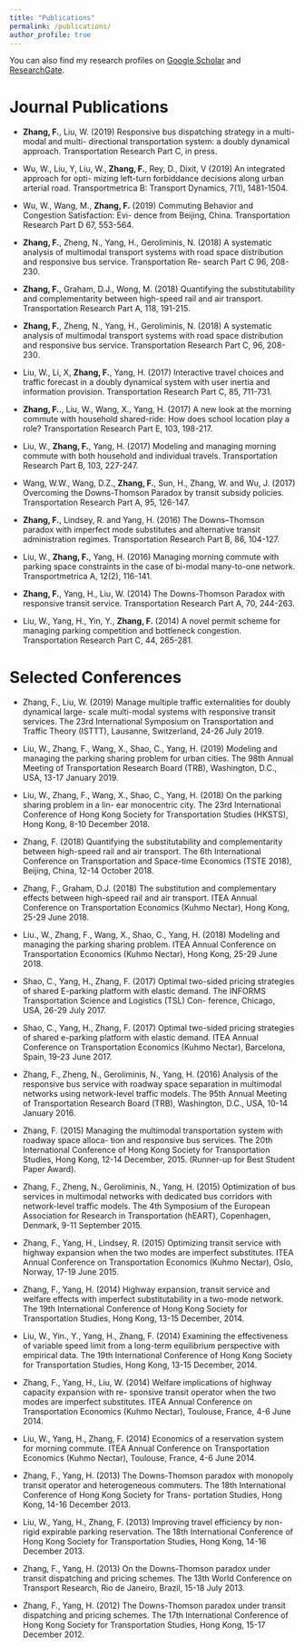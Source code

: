 ```yaml
---
title: "Publications"
permalink: /publications/
author_profile: true
---
```


<!-- {% if author.googlescholar %}
  You can also find my articles on <u><a href="{{author.googlescholar}}">my Google Scholar profile</a>.</u>
{% endif %}

{% include base_path %}

{% for post in site.publications reversed %}
  {% include archive-single.html %}
{% endfor %} -->

You can also find my research profiles on [Google Scholar](https://scholar.google.co.uk/citations?user=pqcRnPcAAAAJ&hl) and [ResearchGate](https://www.researchgate.net/profile/Fangni_Zhang).

Journal Publications
======
* **Zhang, F.**, Liu, W. (2019) Responsive bus dispatching strategy in a multi-modal and multi- directional transportation system: a doubly dynamical approach. Transportation Research Part C, in press.

* Wu, W., Liu, Y, Liu, W., **Zhang, F.**, Rey, D., Dixit, V (2019) An integrated approach for opti- mizing left-turn forbiddance decisions along urban arterial road. Transportmetrica B: Transport Dynamics, 7(1), 1481-1504.

* Wu, W., Wang, M., **Zhang, F.** (2019) Commuting Behavior and Congestion Satisfaction: Evi- dence from Beijing, China. Transportation Research Part D 67, 553-564.

* **Zhang, F.**, Zheng, N., Yang, H., Geroliminis, N. (2018) A systematic analysis of multimodal transport systems with road space distribution and responsive bus service. Transportation Re- search Part C 96, 208-230.

* **Zhang, F.**, Graham, D.J., Wong, M. (2018) Quantifying the substitutability and complementarity between high-speed rail and air transport. Transportation Research Part A, 118, 191-215. 

* **Zhang, F.**, Zheng, N., Yang, H., Geroliminis, N. (2018) A systematic analysis of multimodal transport systems with road space distribution and responsive bus service. Transportation Research Part C, 96, 208-230.

* Liu, W., Li, X, **Zhang, F.**, Yang, H. (2017) Interactive travel choices and traffic forecast in a doubly dynamical system with user inertia and information provision. Transportation Research Part C, 85, 711-731.

* **Zhang, F.**., Liu, W., Wang, X., Yang, H. (2017) A new look at the morning commute with household shared-ride: How does school location play a role? Transportation Research Part E, 103, 198-217.

* Liu, W., **Zhang, F.**, Yang, H. (2017) Modeling and managing morning commute with both household and individual travels. Transportation Research Part B, 103, 227-247.

* Wang, W.W., Wang, D.Z., **Zhang, F.**, Sun, H., Zhang, W. and Wu, J. (2017) Overcoming the Downs-Thomson Paradox by transit subsidy policies. Transportation Research Part A, 95, 126-147.

* **Zhang, F.**, Lindsey, R. and Yang, H. (2016) The Downs–Thomson paradox with imperfect mode substitutes and alternative transit administration regimes. Transportation Research Part B, 86, 104-127.

* Liu, W., **Zhang, F.**, Yang, H.  (2016) Managing morning commute with parking space constraints in the case of bi-modal many-to-one network. Transportmetrica A, 12(2), 116-141.

* **Zhang, F.**, Yang, H., Liu, W. (2014) The Downs-Thomson Paradox with responsive transit service. Transportation Research Part A, 70, 244-263.

* Liu, W., Yang, H., Yin, Y., **Zhang, F.** (2014) A novel permit scheme for managing parking competition and bottleneck congestion. Transportation Research Part C, 44, 265-281.


Selected Conferences
======
* Zhang, F., Liu, W. (2019) Manage multiple traffic externalities for doubly dynamical large- scale multi-modal systems with responsive transit services. The 23rd International Symposium on Transportation and Traffic Theory (ISTTT), Lausanne, Switzerland, 24-26 July 2019.

* Liu, W., Zhang, F., Wang, X., Shao, C., Yang, H. (2019) Modeling and managing the parking sharing problem for urban cities. The 98th Annual Meeting of Transportation Research Board (TRB), Washington, D.C., USA, 13-17 January 2019.

* Liu, W., Zhang, F., Wang, X., Shao, C., Yang, H. (2018) On the parking sharing problem in a lin- ear monocentric city. The 23rd International Conference of Hong Kong Society for Transportation Studies (HKSTS), Hong Kong, 8-10 December 2018.

* Zhang, F. (2018) Quantifying the substitutability and complementarity between high-speed rail and air transport. The 6th International Conference on Transportation and Space-time Economics (TSTE 2018), Beijing, China, 12-14 October 2018.

* Zhang, F., Graham, D.J. (2018) The substitution and complementary effects between high-speed rail and air transport. ITEA Annual Conference on Transportation Economics (Kuhmo Nectar), Hong Kong, 25-29 June 2018.

* Liu., W., Zhang, F., Wang, X., Shao, C., Yang, H. (2018) Modeling and managing the parking sharing problem. ITEA Annual Conference on Transportation Economics (Kuhmo Nectar), Hong Kong, 25-29 June 2018.

* Shao, C., Yang, H., Zhang, F. (2017) Optimal two-sided pricing strategies of shared E-parking platform with elastic demand. The INFORMS Transportation Science and Logistics (TSL) Con- ference, Chicago, USA, 26-29 July 2017.

* Shao, C., Yang, H., Zhang, F. (2017) Optimal two-sided pricing strategies of shared e-parking platform with elastic demand. ITEA Annual Conference on Transportation Economics (Kuhmo Nectar), Barcelona, Spain, 19-23 June 2017.

* Zhang, F., Zheng, N., Geroliminis, N., Yang, H. (2016) Analysis of the responsive bus service with roadway space separation in multimodal networks using network-level traffic models. The 95th Annual Meeting of Transportation Research Board (TRB), Washington, D.C., USA, 10-14 January 2016.

* Zhang, F. (2015) Managing the multimodal transportation system with roadway space alloca- tion and responsive bus services. The 20th International Conference of Hong Kong Society for Transportation Studies, Hong Kong, 12-14 December, 2015. (Runner-up for Best Student Paper Award).

* Zhang, F., Zheng, N., Geroliminis, N., Yang, H. (2015) Optimization of bus services in multimodal networks with dedicated bus corridors with network-level traffic models. The 4th Symposium of the European Association for Research in Transportation (hEART), Copenhagen, Denmark, 9-11 September 2015.

* Zhang, F., Yang, H., Lindsey, R. (2015) Optimizing transit service with highway expansion when the two modes are imperfect substitutes. ITEA Annual Conference on Transportation Economics (Kuhmo Nectar), Oslo, Norway, 17-19 June 2015.

* Zhang, F., Yang, H. (2014) Highway expansion, transit service and welfare effects with imperfect substitutability in a two-mode network. The 19th International Conference of Hong Kong Society for Transportation Studies, Hong Kong, 13-15 December, 2014.

* Liu, W., Yin., Y., Yang, H., Zhang, F. (2014) Examining the effectiveness of variable speed limit from a long-term equilibrium perspective with empirical data. The 19th International Conference of Hong Kong Society for Transportation Studies, Hong Kong, 13-15 December, 2014.

* Zhang, F., Yang, H., Liu, W. (2014) Welfare implications of highway capacity expansion with re- sponsive transit operator when the two modes are imperfect substitutes. ITEA Annual Conference on Transportation Economics (Kuhmo Nectar), Toulouse, France, 4-6 June 2014.

* Liu, W., Yang, H., Zhang, F. (2014) Economics of a reservation system for morning commute. ITEA Annual Conference on Transportation Economics (Kuhmo Nectar), Toulouse, France, 4-6 June 2014.

* Zhang, F., Yang, H. (2013) The Downs-Thomson paradox with monopoly transit operator and heterogeneous commuters. The 18th International Conference of Hong Kong Society for Trans- portation Studies, Hong Kong, 14-16 December 2013.

* Liu, W., Yang, H., Zhang, F. (2013) Improving travel efficiency by non-rigid expirable parking reservation. The 18th International Conference of Hong Kong Society for Transportation Studies, Hong Kong, 14-16 December 2013.

* Zhang, F., Yang, H. (2013) On the Downs-Thomson paradox under transit dispatching and pricing schemes. The 13th World Conference on Transport Research, Rio de Janeiro, Brazil, 15-18 July 2013.

* Zhang, F., Yang, H. (2012) The Downs-Thomson paradox under transit dispatching and pricing schemes. The 17th International Conference of Hong Kong Society for Transportation Studies, Hong Kong, 15-17 December 2012.
